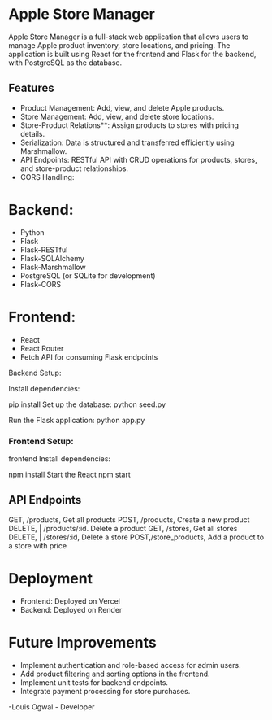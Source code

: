 # Apple Store Manager
Apple Store Manager is a full-stack web application that allows users to manage Apple product inventory, store locations, and pricing. The application is built using React for the frontend and Flask for the backend, with PostgreSQL as the database.

## Features
- Product Management: Add, view, and delete Apple products.
- Store Management: Add, view, and delete store locations.
- Store-Product Relations**: Assign products to stores with pricing details.
- Serialization: Data is structured and transferred efficiently using Marshmallow.
- API Endpoints: RESTful API with CRUD operations for products, stores, and store-product relationships.
- CORS Handling: 

# Backend:
- Python
- Flask
- Flask-RESTful
- Flask-SQLAlchemy
- Flask-Marshmallow
- PostgreSQL (or SQLite for development)
- Flask-CORS

# Frontend:
- React
- React Router
- Fetch API for consuming Flask endpoints

 Backend Setup:
  
 Install dependencies:
  
   pip install
Set up the database:
   python seed.py

 Run the Flask application:
   python app.py

### Frontend Setup:
   frontend
Install dependencies:

   npm install
    Start the React
   npm start
  

## API Endpoints

 GET, /products, Get all products 
 POST, /products, Create a new product 
 DELETE, | /products/:id. Delete a product 
 GET, /stores, Get all stores 
 DELETE, | /stores/:id, Delete a store 
 POST,/store_products, Add a product to a store with price

# Deployment
- Frontend: Deployed on Vercel
- Backend: Deployed on Render

# Future Improvements
- Implement authentication and role-based access for admin users.
- Add product filtering and sorting options in the frontend.
- Implement unit tests for backend endpoints.
- Integrate payment processing for store purchases.

-Louis Ogwal - Developer



